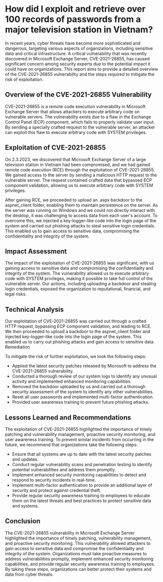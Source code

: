 # How did I exploit and retrieve over 100 records of passwords from a major television station in Vietnam?

In recent years, cyber threats have become more sophisticated and dangerous, targeting various aspects of organizations, including sensitive data and critical infrastructure. A critical vulnerability that was recently discovered in Microsoft Exchange Server, CVE-2021-26855, has caused significant concern among security experts due to the potential impact it could have on organizations. This report aims to provide a detailed overview of the CVE-2021-26855 vulnerability and the steps required to mitigate the risk of exploitation.
## Overview of the CVE-2021-26855 Vulnerability

CVE-2021-26855 is a remote code execution vulnerability in Microsoft Exchange Server that allows attackers to execute arbitrary code on vulnerable servers. The vulnerability exists due to a flaw in the Exchange Control Panel (ECP) component, which fails to properly validate user input. By sending a specially crafted request to the vulnerable server, an attacker can exploit this flaw to execute arbitrary code with SYSTEM privileges.
## Exploitation of CVE-2021-26855

On 2.3.2023, we discovered that Microsoft Exchange Server of a large television station in Vietnam had been compromised, and we had gained remote code execution (RCE) through the exploitation of CVE-2021-26855. We gained access to the server by sending a malicious HTTP request to the vulnerable server. The request contained crafted data that bypassed ECP component validation, allowing us to execute arbitrary code with SYSTEM privileges.

After gaining RCE, we proceeded to upload an .aspx backdoor to the aspnet_client folder, enabling them to maintain persistence on the server. As the server was running on Windows and we could not directly interact with the desktop, it was challenging to access data from each user's account. To overcome this, we injected a key-logger-like code into the login page of the system and carried out phishing attacks to steal sensitive login credentials. This enabled us to gain access to sensitive data, compromising the confidentiality and integrity of the system.
## Impact Assessment

The impact of the exploitation of CVE-2021-26855 was significant, with us gaining access to sensitive data and compromising the confidentiality and integrity of the system. The vulnerability allowed us to execute arbitrary code with SYSTEM privileges, making it possible to take full control of the vulnerable server. Our actions, including uploading a backdoor and stealing login credentials, exposed the organization to reputational, financial, and legal risks.
## Technical Analysis

Our exploitation of CVE-2021-26855 was carried out through a crafted HTTP request, bypassing ECP component validation, and leading to RCE. We then proceeded to upload a backdoor to the aspnet_client folder and injected key-logger-like code into the login page of the system. This enabled us to carry out phishing attacks and gain access to sensitive data.
Remediation

To mitigate the risk of further exploitation, we took the following steps:

- Applied the latest security patches released by Microsoft to address the CVE-2021-26855 vulnerability.
- Conducted a thorough review of our system logs to identify any unusual activity and implemented enhanced monitoring capabilities.
- Removed the backdoor uploaded by us and carried out a thorough security assessment of the system to identify any other vulnerabilities.
- Reset all user passwords and implemented multi-factor authentication.
- Provided user awareness training to prevent future phishing attacks.

## Lessons Learned and Recommendations

The exploitation of CVE-2021-26855 highlighted the importance of timely patching and vulnerability management, proactive security monitoring, and user awareness training. To prevent similar incidents from occurring in the future, we recommend that organizations take the following steps:

- Ensure that all systems are up to date with the latest security patches and updates.
- Conduct regular vulnerability scans and penetration testing to identify potential vulnerabilities and address them promptly.
- Implement enhanced security monitoring capabilities to detect and respond to security incidents in real-time.
- Implement multi-factor authentication to provide an additional layer of security and protect against credential theft.
- Provide regular security awareness training to employees to educate them on the latest threats and best practices to protect sensitive data and systems.

## Conclusion

The CVE-2021-26855 vulnerability in Microsoft Exchange Server highlighted the importance of timely patching, vulnerability management, and proactive security monitoring. This vulnerability allowed attackers to gain access to sensitive data and compromise the confidentiality and integrity of the system. Organizations must take proactive measures to address vulnerabilities promptly, implement enhanced security monitoring capabilities, and provide regular security awareness training to employees. By taking these steps, organizations can better protect their systems and data from cyber threats.
